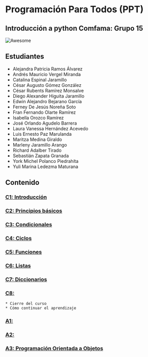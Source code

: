 # Programación Para Todos  (PPT)
## Introducción a python Comfama: Grupo 15

![Awesome](https://badgen.net/badge/:subject/:status/:color=orange?icon=awesome)

## Estudiantes

* Alejandra Patricia Ramos Álvarez
* Andrés Mauricio Vergel Miranda
* Catalina Espinal Jaramillo 
* César Augusto Gómez González
* César Rubents Ramírez Monsalve
* Diego Alexander Higuita Jaramillo
* Edwin Alejandro Bejarano García
* Ferney De Jesús Noreña Soto 
* Fran Fernando Olarte Ramírez
* Isabella Orozco Ramírez
* José Orlando Agudelo Barrera
* Laura Vanessa Hernández Acevedo
* Luis Ernesto Paz Marulanda
* Maritza Medina Giraldo
* Marleny Jaramillo Arango
* Richard Adalber Tirado
* Sebastián Zapata Granada
* York Michel Polanco Piedrahíta
* Yuli Marina Ledezma Maturana

## Contenido

### [C1: Introducción](https://github.com/smonsalve/python_comfama_202211/tree/main/C1)

### [C2: Principios básicos](https://github.com/smonsalve/python_comfama_202211/tree/main/C2)

### [C3: Condicionales](https://github.com/smonsalve/python_comfama_202211/tree/main/C3)

### [C4: Ciclos](https://github.com/smonsalve/python_comfama_202211/tree/main/C4)

### [C5: Funciones](https://github.com/smonsalve/python_comfama_202211/tree/main/C5)

### [C6: Listas](https://github.com/smonsalve/python_comfama_202211/tree/main/C6)

### [C7: Diccionarios](https://github.com/smonsalve/python_comfama_202211/tree/main/C7)

### [C8: ](https://github.com/smonsalve/python_comfama_202211/tree/main/C8)

    * Cierre del curso
    * Cómo continuar el aprendizaje

### [A1:](https://github.com/smonsalve/python_comfama_202211/tree/main/A1)

### [A2: ](https://github.com/smonsalve/python_comfama_202211/tree/main/A2)

### [A3: Programación Orientada a Objetos](https://github.com/smonsalve/python_comfama_202211/tree/main/A3)